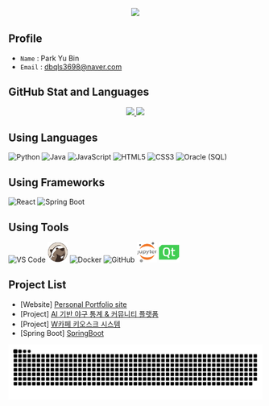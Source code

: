 <p align='center'>
  <a href="https://github.com/YB3698">
    <img src="https://capsule-render.vercel.app/api?type=waving&height=300&color=1E3A8A&text=Park%20Yu%20Bin&fontColor=FFFF99&animation=twinkling&fontAlignY=46&section=header&descAlignY=0"/>
  </a>
</p>

## Profile
- `Name` : Park Yu Bin
- `Email` : dbqls3698@naver.com
 
## GitHub Stat and Languages
<!-- username은 본인걸로 -->
<p align='center'>
  <a href="https://github.com/YB3698">
    <img src="https://github-readme-stats.vercel.app/api?username=YB3698&theme=tokyonight&show_icons=true"/>
    <img src="https://github-readme-stats.vercel.app/api/top-langs/?username=YB3698&theme=tokyonight&layout=compact"/>
  </a>
</p>

## Using Languages

<p align="left">
  <img height="40" src="https://img.icons8.com/color/48/python.png" title="Python"/>
  <img height="40" src="https://img.icons8.com/color/48/java-coffee-cup-logo--v1.png" title="Java"/>
  <img height="40" src="https://img.icons8.com/color/48/javascript--v1.png" title="JavaScript"/>
  <img height="40" src="https://img.icons8.com/color/48/html-5--v1.png" title="HTML5"/>
  <img height="40" src="https://img.icons8.com/color/48/css3.png" title="CSS3"/>
  <img height="40" src="https://img.icons8.com/color/48/oracle-logo.png" title="Oracle (SQL)"/>
</p>

## Using Frameworks
<p align="left">
  <img height="40" src="https://img.icons8.com/officel/80/react.png" title="React"/>
  <img height="40" src="https://img.icons8.com/color/48/spring-logo.png" title="Spring Boot"/>
</p>

## Using Tools
<p align="left">
  <img height="40" src="https://img.icons8.com/color/48/visual-studio-code-2019.png" title="VS Code"/>
  <img height="40" src="https://raw.githubusercontent.com/devicons/devicon/master/icons/dbeaver/dbeaver-original.svg" title="DBeaver"/>
  <img height="40" src="https://img.icons8.com/color/48/docker.png" title="Docker"/>
  <img height="40" src="https://img.icons8.com/ios-glyphs/30/github.png" title="GitHub"/>
  <img height="40" src="https://raw.githubusercontent.com/devicons/devicon/master/icons/jupyter/jupyter-original-wordmark.svg" title="JupyterLab"/>
  <img height="40" src="https://raw.githubusercontent.com/devicons/devicon/master/icons/qt/qt-original.svg" title="Qt Designer"/>
</p>

<!--
## 기술명세
| 기술분류 | 설명 |
|:---:|:---:|
|VSCode | VisualStudio Code 툴 사용법 습득|
|Python | 빅데이터분석, 머신러닝, OpenCV|
-->

## Project List
- [Website] [Personal Portfolio site](https://yb3698.github.io/pyb_portfolio/)
- [Project] [AI 기반 야구 통계 & 커뮤니티 플랫폼](https://github.com/YB3698/team5-baseball-project.git)
- [Project] [W카페 키오스크 시스템](https://github.com/BSEom/miniP_kiosk.git)
- [Spring Boot] [SpringBoot](https://github.com/YB3698/java-springboot-2025.git)

<img src="https://raw.githubusercontent.com/Platane/snk/output/github-contribution-grid-snake.svg" />

